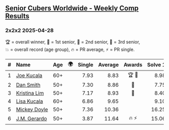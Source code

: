 <style>table {white-space: nowrap;}</style>
<link rel="stylesheet" type="text/css" href="/scw-comp/css/flags.css" />

## [Senior Cubers Worldwide - Weekly Comp Results](/scw-comp/results/)
### 2x2x2 2025-04-28

<span style="white-space: nowrap;">🏆 = overall winner</span>, <span style="white-space: nowrap;">🥇 = 1st senior</span>, <span style="white-space: nowrap;">🥈 = 2nd senior</span>, <span style="white-space: nowrap;">🥉 = 3rd senior</span>, <span style="white-space: nowrap;">💥 = overall record (age group)</span>, <span style="white-space: nowrap;">🔥 = PR average</span>, <span style="white-space: nowrap;">⚡ = PR single</span>.

| # | Name | Age | 🌍 | Single | Average | Awards | Solve 1 | Solve 2 | Solve 3 | Solve 4 | Solve 5 | Video |
| :--: | :-- | :--: | :--: | --: | --: | :--: | --: | --: | --: | --: | --: | :-- |
| 1 | [Joe Kucala](../../persons/joe_kucala/222.md) | 60+ | <i class="flag flag-US" /> | 7.93 | 8.83 | 🏆 🥇 | 8.98 | 8.52 | 7.93 | 8.98 | 10.16 | [Desktop](https://www.facebook.com/events/686757560572325/permalink/705640442017370) / [Mobile](https://m.facebook.com/events/686757560572325?view=permalink&id=705640442017370) |
| 2 | [Dan Smith](../../persons/dan_smith/222.md) | 50+ | <i class="flag flag-US" /> | 7.30 | 8.86 | 🥈 | 7.75 | 9.46 | 7.30 | 9.36 | 11.67 | [Desktop](https://www.facebook.com/events/1398919087967450/permalink/1406723517187007) / [Mobile](https://m.facebook.com/events/1398919087967450?view=permalink&id=1406723517187007) |
| 3 | [Kristina Lim](../../persons/kristina_lim/222.md) | 50+ | <i class="flag flag-US" /> | 7.17 | 8.93 | 🥉 | 8.40 | 10.62 | 7.17 | 10.25 | 8.15 | [Desktop](https://www.facebook.com/events/1398919087967450/permalink/1403969530795739) / [Mobile](https://m.facebook.com/events/1398919087967450?view=permalink&id=1403969530795739) |
| 4 | [Lisa Kucala](../../persons/lisa_kucala/222.md) | 60+ | <i class="flag flag-US" /> | 6.86 | 9.65 |  | 9.10 | 14.31 | 11.23 | 8.63 | 6.86 | [Desktop](https://www.facebook.com/events/1398919087967450/permalink/1406837907175568) / [Mobile](https://m.facebook.com/events/1398919087967450?view=permalink&id=1406837907175568) |
| 5 | [Mickey Doyle](../../persons/mickey_doyle/222.md) | 50+ | <i class="flag flag-US" /> | 7.36 | 10.36 |  | 16.25 | 7.66 | 7.36 | 7.49 | 15.94 | [Desktop](https://www.facebook.com/events/1398919087967450/permalink/1408533347006024) / [Mobile](https://m.facebook.com/events/1398919087967450?view=permalink&id=1408533347006024) |
| 6 | [J.M. Gerardo](../../persons/jm_gerardo/222.md) | 50+ | | 3.87 | 11.64 | 🔥 ⚡ | 15.06 | 3.87 | 8.41 | 11.45 | 15.05 | [Desktop](https://www.facebook.com/events/686757560572325/permalink/706221911959223) / [Mobile](https://m.facebook.com/events/686757560572325?view=permalink&id=706221911959223) |

<!-- Global site tag (gtag.js) - Google Analytics -->
<script async src="https://www.googletagmanager.com/gtag/js?id=UA-86348435-3"></script>
<script>window.dataLayer = window.dataLayer || []; function gtag() {dataLayer.push(arguments);} gtag('js', new Date()); gtag('config', 'UA-86348435-3');</script>
